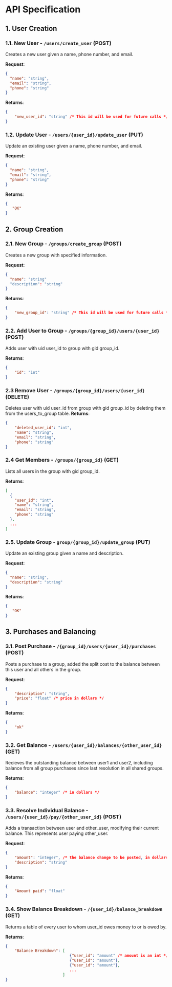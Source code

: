 # API Specification

## 1. User Creation

### 1.1. New User - `/users/create_user` (POST)

Creates a new user given a name, phone number, and email.

**Request**:

```json
{
  "name": "string",
  "email": "string",
  "phone": "string"
}
```

**Returns**:

```json
{
    "new_user_id": "string" /* This id will be used for future calls */
}
```
### 1.2. Update User - `/users/{user_id}/update_user` (PUT)

Update an existing user given a name, phone number, and email.

**Request**:

```json
{
  "name": "string",
  "email": "string",
  "phone": "string"
}
```

**Returns**:

```json
{
   "OK"
}
```
## 2. Group Creation

### 2.1. New Group - `/groups/create_group` (POST)

Creates a new group with specified information.

**Request**:

```json
{
  "name": "string"
  "description": "string"
}
```

**Returns**:

```json
{
    "new_group_id": "string" /* This id will be used for future calls */
}
``` 

### 2.2. Add User to Group - `/groups/{group_id}/users/{user_id}` (POST)

Adds user with uid user_id to group with gid group_id.

**Returns**:

```json
{
    "id": "int"
}
```

### 2.3 Remove User - `/groups/{group_id}/users/{user_id}` (DELETE)

Deletes user with uid user_id from group with gid group_id by deleting them from the users_to_group table.
**Returns**:

```json
{
    "deleted_user_id": "int",
    "name": "string",
    "email": "string",
    "phone": "string"
}
```

### 2.4 Get Members - `/groups/{group_id}` (GET)

Lists all users in the group with gid group_id.

**Returns**:

```json
[
  {
    "user_id": "int",
    "name": "string",
    "email": "string",
    "phone": "string"
  },
  ...
]
```
### 2.5. Update Group - `group/{group_id}/update_group` (PUT)

Update an existing group given a name and description.

**Request**:

```json
{
  "name": "string",
  "description": "string"
}
```

**Returns**:

```json
{
   "OK"
}
```
## 3. Purchases and Balancing

### 3.1. Post Purchase - `/{group_id}/users/{user_id}/purchases` (POST)

Posts a purchase to a group, added the split cost to the balance between this user and all others in the group.

**Request**:

```json
{
    "description": "string",
    "price": "float" /* price in dollars */
}
```

**Returns**:

```json
{
    "ok"
}
```

### 3.2. Get Balance - `/users/{user_id}/balances/{other_user_id}` (GET)

Recieves the outstanding balance between user1 and user2, including balance from all group purchases since last resolution in all shared groups.

**Returns**:
```json
{
    "balance": "integer" /* in dollars */
}
```

### 3.3. Resolve Individual Balance - `/users/{user_id}/pay/{other_user_id}` (POST)

Adds a transaction between user and other_user, modifying their current balance. This represents user paying other_user.

**Request**:

```json
{
    "amount": "integer", /* the balance change to be posted, in dollars */
    "description": "string"
}
```
**Returns**:

```json
{
    "Amount paid": "float"
}
```

### 3.4. Show Balance Breakdown - `/{user_id}/balance_breakdown` (GET)

Returns a table of every user to whom user_id owes money to or is owed by.

**Returns**:
```json
{
    "Balance Breakdown": [
                            {"user_id": "amount" /* amount is an int */},
                            {"user_id": "amount"},
                            {"user_id": "amount"},
                            ...
                         ]  
}
```

